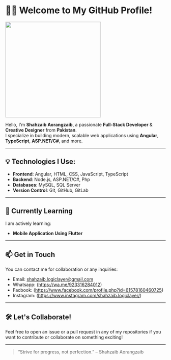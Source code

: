 # 👨‍💻 **Welcome to My GitHub Profile!**

<img src="https://github.com/LogicLayer744/LogicLayer/blob/main/shahzaib.jpg?raw=true" width="300"/>

Hello, I'm **Shahzaib Aorangzaib**, a passionate **Full-Stack Developer** & **Creative Designer** from **Pakistan**.  
I specialize in building modern, scalable web applications using **Angular**, **TypeScript**, **ASP.NET/C#**, and more.

---

## 💡 **Technologies I Use:**

- **Frontend**: Angular, HTML, CSS, JavaScript, TypeScript  
- **Backend**: Node.js, ASP.NET/C#, Php
- **Databases**: MySQL, SQL Server  
- **Version Control**: Git, GitHub, GitLab

---

## 🌱 **Currently Learning**  
I am actively learning:  

- **Mobile Application Using Flutter**

---

## 📫 **Get in Touch**  
You can contact me for collaboration or any inquiries:  

- Email:                shahzaib.logiclayer@gmail.com
- Whatsapp:            (https://wa.me/923316284012)
- Facbook:             (https://www.facebook.com/profile.php?id=61578160460725)
- Instagram:           (https://www.instagram.com/shahzaib.logiclayer/)

---

## 🛠️ **Let's Collaborate!**  
Feel free to open an issue or a pull request in any of my repositories if you want to contribute or collaborate on something exciting!


---

> “Strive for progress, not perfection.” – Shahzaib Aorangzaib
